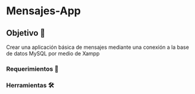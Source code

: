 # Mensajes-App
## Objetivo 🎯
Crear una aplicación básica de mensajes mediante una conexión a la base de datos MySQL por medio de Xampp
### Requerimientos 📃
### Herramientas 🛠
